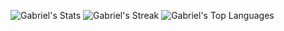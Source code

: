 ![Gabriel's Stats](https://github-readme-stats.vercel.app/api?username=Gabriel&theme=nightowl&show_icons=true&hide_border=true&count_private=true)
![Gabriel's Streak](https://github-readme-streak-stats.herokuapp.com/?user=Gabriel&theme=nightowl&hide_border=true)
![Gabriel's Top Languages](https://github-readme-stats.vercel.app/api/top-langs/?username=Gabriel&theme=nightowl&show_icons=true&hide_border=true&layout=compact)
